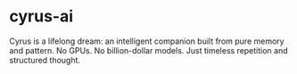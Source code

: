 # cyrus-ai
Cyrus is a lifelong dream: an intelligent companion built from pure memory and pattern. No GPUs. No billion-dollar models. Just timeless repetition and structured thought.
